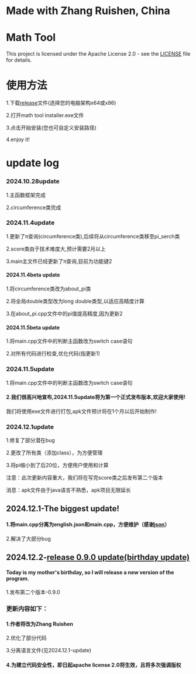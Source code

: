 # Made with Zhang Ruishen, China
# Math Tool

This project is licensed under the Apache License 2.0 - see the [LICENSE](LICENSE.txt) file for details.
# 使用方法
1.下载[release](https://github.com/minecraft-Rayson/math_tool/releases)文件(选择您的电脑架构x64或x86)

2.打开math tool installer.exe文件

3.点击开始安装(您也可自定义安装路径)

4.enjoy it!
# update log
### 2024.10.28update
1.主函数框架完成

2.circumference类完成
### 2024.11.4update
1.更新了π查询(circumference类),后续将从circumference类移至pi_serch类

2.score类由于技术难度大,预计需要2月以上

3.main主文件已经更新了π查询,目前为功能键2
#### 2024.11.4beta update
1.将circumference类改为about_pi类

2.将全局double类型改为long double类型,以适应高精度计算

3.在about_pi.cpp文件中的pi值提高精度,因为更新2
#### 2024.11.5beta update
1.将main.cpp文件中的判断主函数改为switch case语句

2.对所有代码进行检查,优化代码(指更新1)
### 2024.11.5update
1.将main.cpp文件中的判断主函数改为switch case语句

#### 2.我们很高兴地宣布,2024.11.5update将为第一个正式发布版本,欢迎大家使用!
我们将使用exe文件进行打包,apk文件预计将在1个月以后开始制作!

### 2024.12.1update
1.修复了部分潜在bug

2.更改了所有类（添加class），为方便管理

3.将pi缩小到了后20位，方便用户使用和计算

注意：此次更新内容重大，我们将在写完score类之后发布第二个版本

消息：apk文件由于java语言不熟悉，apk项目无限延长

## 2024.12.1-The biggest update!
#### 1.将main.cpp分离为english.json和main.cpp，方便维护（感谢[json](https://github.com/nlohmann/json)）

2.解决了大部分bug

## 2024.12.2-[release 0.9.0 update(birthday update)](https://github.com/minecraft-Rayson/math_tool/releases/tag/v0.9.x)
#### Today is my mother's birthday, so I will release a new version of the program.
1.发布第二个版本-0.9.0

### 更新内容如下：

#### 1.作者将改为Zhang Ruishen

2.优化了部分代码

3.分离语言文件(见2024.12.1-update)

#### 4.为建立代码安全性，即日起apache license 2.0将生效，且将多次强调版权